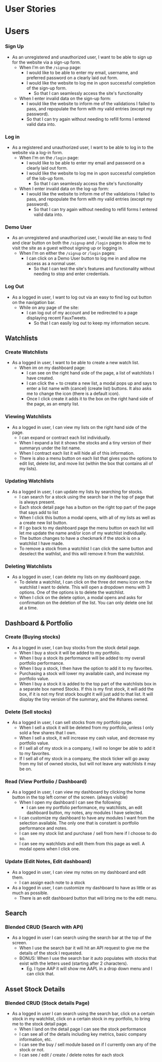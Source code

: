 # User Stories

# Users

### Sign Up

- As an unregistered and unauthorized user, I want to be able to sign up for the website via a sign-up form.
  - When I'm on the `/signup` page:
    - I would like to be able to enter my email, username, and preferred password on a clearly laid out form.
    - I would like the website to log me in upon successful completion of the sign-up form.
      - So that I can seamlessly access the site's functionality
  - When I enter invalid data on the sign-up form:
    - I would like the website to inform me of the validations I failed to pass, and repopulate the form with my valid entries (except my password).
    - So that I can try again without needing to refill forms I entered valid data into.

### Log in

- As a registered and unauthorized user, I want to be able to log in to the website via a log-in form.
  - When I'm on the `/login` page:
    - I would like to be able to enter my email and password on a clearly laid out form.
    - I would like the website to log me in upon successful completion of the lob-up form.
      - So that I can seamlessly access the site's functionality
  - When I enter invalid data on the log-up form:
    - I would like the website to inform me of the validations I failed to pass, and repopulate the form with my valid entries (except my password).
      - So that I can try again without needing to refill forms I entered valid data into.

### Demo User

- As an unregistered and unauthorized user, I would like an easy to find and clear button on both the `/signup` and `/login` pages to allow me to visit the site as a guest without signing up or logging in.
  - When I'm on either the `/signup` or `/login` pages:
    - I can click on a Demo User button to log me in and allow me access as a normal user.
      - So that I can test the site's features and functionality without needing to stop and enter credentials.

### Log Out

- As a logged in user, I want to log out via an easy to find log out button on the navigation bar.
  - While on any page of the site:
    - I can log out of my account and be redirected to a page displaying recent FauxTweets.
      - So that I can easily log out to keep my information secure.

## Watchlists

### Create Watchlists

- As a logged in user, I want to be able to create a new watch list.
  - When im on my dashboard page:
    - I can see on the right hand side of the page, a list of watchlists I have created.
    - I can click the + to create a new list, a modal pops up and says to enter a list name with (cancel) (create list) buttons. It also asks me to change the icon (there is a default icon).
    - Once I click create it adds it to the box on the right hand side of the page, as an empty list.

### Viewing Watchlists

- As a logged in user, I can view my lists on the right hand side of the page.
  - I can expand or contract each list individually.
  - When I expand a list it shows the stocks and a tiny version of their summarys under the list name.
  - When I contract each list it will hide all of this information.
  - There is also a menu button on each list that gives you the options to edit list, delete list, and move list (within the box that contains all of my lists).

### Updating Watchlists

- As a logged in user, I can update my lists by searching for stocks.
  - I can search for a stock using the search bar in the top of page that is always present.
  - Each stock detail page has a button on the right top part of the page that says add to list
  - When I click this button a modal opens, with all of my lists as well as a create new list button.
  - If I go back to my dashboard page the menu button on each list will let me update the name and/or icon of my watchlist individually.
  - The button changes to have a checkmark if the stock is on a watchlist I have made.
  - To remove a stock from a watchlist I can click the same button and deselect the wathlist, and this will remove it from the watchlist.

### Deleting Watchlists

- As a logged in user, I can delete my lists on my dashboard page.
  - To delete a watchlist, I can click on the three dot menu icon on the watchlist I want to delete. This will open a dropdown menu with 3 options. One of the options is to delete the watchlist.
  - When I click on the delete option, a modal opens and asks for confirmation on the deletion of the list. You can only delete one list at a time.

## Dashboard & Portfolio

### Create (Buying stocks)

- As a logged in user, I can buy stocks from the stock detail page.
  - When I buy a stock it will be added to my portfolio.
  - When I buy a stock its performance will be added to my overall portfolio performance.
  - When I buy a stock, I then have the option to add it to my favorites.
  - Purchasing a stock will lower my available cash, and increase my portfolio value.
  - When I buy a stock it is added to the top part of the watchlists box in a separate box named Stocks. If this is my first stock, it will add the box, if it is not my first stock bought it will just add to that list. It will display the tiny version of the summary, and the #shares owned.

### Delete (Sell stocks)

- As a logged in user, I can sell stocks from my portfolio page.
  - When I sell a stock it will be deleted from my portfolio, unless I only sold a few shares that I own.
  - When I sell a stock, it will increase my cash value, and decrease my portfolio value.
  - If I sell all of my stock in a company, I will no longer be able to add it to my favorites.
  - If I sell all of my stock in a company, the stock ticker will go away from my list of owned stocks, but will not leave any watchlists it may be on.

### Read (View Portfolio / Dashboard)

- As a logged in user, I can view my dashboard by clicking the home button in the top left corner of the screen. (always visible)
  - When I open my dashboard I can see the following:
    - I can see my portfolio performance, my watchlists, an edit dashboard button, my notes, any modules I have selected.
  - I can customize my dashboard to have any modules I want from the selection available. The only one that is constant is portfolio performance and notes.
  - I can see my stock list and purchase / sell from here if I choose to do so.
  - I can see my watchlists and edit them from this page as well. A modal opens when I click one.

### Update (Edit Notes, Edit dashboard)

- As a logged in user, I can view my notes on my dashboard and edit them.
  - I can assign each note to a stock
- As a logged in user, I can customize my dashboard to have as little or as much as possible.
  - There is an edit dashboard button that will bring me to the edit menu.

## Search

### Blended CRUD (Search with API)

- As a logged in user I can search using the search bar at the top of the screen.
  - When I use the search bar it will hit an API request to give me the details of the stock I requested.
  - BONUS: When I use the search bar it auto populates with stocks that exist with the letters used (starting after 2 characters).
    - Eg. I type AAP it will show me AAPL in a drop down menu and I can click that.

## Asset Stock Details

### Blended CRUD (Stock details Page)

- As a logged in user I can search using the search bar, click on a certain stock in my watchlist, click on a certain stock in my portfolio, to bring me to the stock detail page.
  - When I land on the detail page I can see the stock performance
  - I can see all of the details including key metrics, basic company information, etc.
  - I can see the buy / sell module based on if I currently own any of the stock or not.
  - I can see / edit / create / delete notes for each stock
